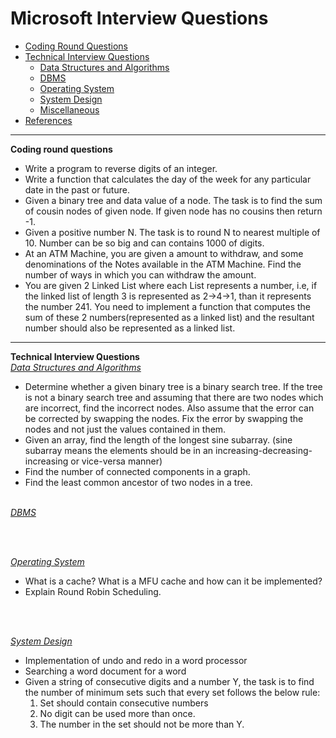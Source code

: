 
# Microsoft Interview Questions
* [Coding Round Questions](#coding)
* [Technical Interview Questions](#tech)
   * [Data Structures and Algorithms](#dsalg)
   * [DBMS](#dbms)
   * [Operating System](#os)
   * [System Design](#design)
   * [Miscellaneous](#misc)
* [References](#ref)
____
<b name="coding">Coding round questions</b><br/>

- Write a program to reverse digits of an integer.
- Write a function that calculates the day of the week for any particular date in the past or future.
- Given a binary tree and data value of a node. The task is to find the sum of cousin nodes of given node. If given node has no cousins then return -1.
- Given a positive number N. The task is to round N to nearest multiple of 10. Number can be so big and can contains 1000 of digits.
- At an ATM Machine, you are given a amount to withdraw, and some denominations of the Notes available in the ATM Machine. Find the number of ways in which you can withdraw the amount.
- You are given 2 Linked List where each List represents a number, i.e, if the linked list of length 3 is represented as 2->4->1, than it represents the number 241. You need to implement a function that computes the sum of these 2 numbers(represented as a linked list) and the resultant number should also be represented as a linked list.

----
<b name="tech">Technical Interview Questions</b>
<br/>
<i><u name="dsalg">Data Structures and Algorithms</u></i>
- Determine whether a given binary tree is a binary search tree. If the tree is not a binary search tree and assuming that there are two nodes which are incorrect, find the incorrect nodes. Also assume that the error can be corrected by swapping the nodes. Fix the error by swapping the nodes and not just the values contained in them. 
- Given an array, find the length of the longest sine subarray. (sine subarray means the elements should be in an increasing-decreasing-increasing or vice-versa manner)
- Find the number of connected components in a graph.
- Find the least common ancestor of two nodes in a tree.
<br/><br/>

<i><u name="dbms">DBMS</u></i>

<br/>
<br/>

<i><u name="os">Operating System</u></i>
- What is a cache? What is a MFU cache and how can it be implemented?
- Explain Round Robin Scheduling.
<br/>
<br/>

<i><u name="design">System Design</u></i>
- Implementation of undo and redo in a word processor
- Searching a word document for a word
- Given a string of consecutive digits and a number Y, the task is to find the number of minimum sets such that every set follows the below rule:
	1. Set should contain consecutive numbers
	1. No digit can be used more than once.
	1. The number in the set should not be more than Y.


